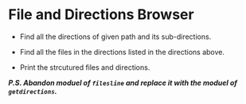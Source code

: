 # File and Directions Browser

* Find all the directions of given path and its sub-directions.

* Find all the files in the directions listed in the directions above.

* Print the strcutured files and directions.

***P.S. Abandon moduel of `filesline` and replace it with the moduel of `getdirections`.***
